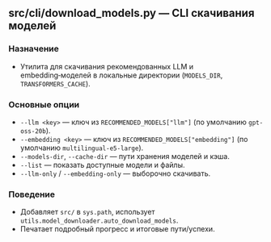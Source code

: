 ## src/cli/download_models.py — CLI скачивания моделей

### Назначение
- Утилита для скачивания рекомендованных LLM и embedding‑моделей в локальные директории (`MODELS_DIR`, `TRANSFORMERS_CACHE`).

### Основные опции
- `--llm <key>` — ключ из `RECOMMENDED_MODELS["llm"]` (по умолчанию `gpt-oss-20b`).
- `--embedding <key>` — ключ из `RECOMMENDED_MODELS["embedding"]` (по умолчанию `multilingual-e5-large`).
- `--models-dir`, `--cache-dir` — пути хранения моделей и кэша.
- `--list` — показать доступные модели и файлы.
- `--llm-only` / `--embedding-only` — выборочно скачивать.

### Поведение
- Добавляет `src/` в `sys.path`, использует `utils.model_downloader.auto_download_models`.
- Печатает подробный прогресс и итоговые пути/успехи.


